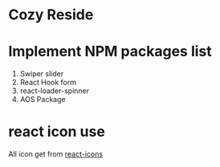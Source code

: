 # Cozy Reside

# Implement NPM packages list
1. Swiper slider
2. React Hook form
3. react-loader-spinner 
4. AOS Package

# react icon use
All icon get from <a href ="https://react-icons.github.io/react-icons/">react-icons</a>